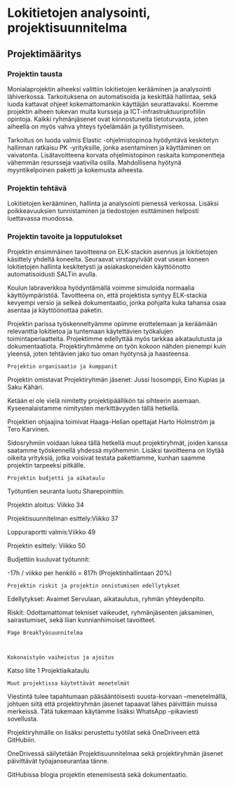 # Lokitietojen analysointi, projektisuunnitelma

## Projektimääritys 

### Projektin tausta 

Monialaprojektin aiheeksi valittiin lokitietojen kerääminen ja analysointi lähiverkossa. Tarkoituksena on automatisoida ja keskittää hallintaa, sekä luoda kattavat ohjeet kokemattomankin käyttäjän seurattavaksi. Koemme projektin aiheen tukevan muita kursseja ja ICT-infrastruktuuriprofiilin opintoja. Kaikki ryhmänjäsenet ovat kiinnostuneita tietoturvasta, joten aiheella on myös vahva yhteys työelämään ja työllistymiseen. 

Tarkoitus on luoda valmis Elastic -ohjelmistopinoa hyödyntävä keskitetyn hallinnan ratkaisu PK -yrityksille, jonka asentaminen ja käyttäminen on vaivatonta. Lisätavoitteena korvata ohjelmistopinon raskaita komponentteja vähemmän resursseja vaativilla osilla. Mahdollisena hyötynä myyntikelpoinen paketti ja kokemusta aiheesta. 

### Projektin tehtävä 

Lokitietojen kerääminen, hallinta ja analysointi pienessä verkossa. Lisäksi poikkeavuuksien tunnistaminen ja tiedostojen esittäminen helposti luettavassa muodossa. 

### Projektin tavoite ja lopputulokset 

Projektin ensimmäinen tavoitteena on ELK-stackin asennus ja lokitietojen käsittely yhdeltä koneelta. Seuraavat virstapylväät ovat usean koneen lokitietojen hallinta keskitetysti ja asiakaskoneiden käyttöönotto automatisoidusti SALTin avulla. 

Koulun labraverkkoa hyödyntämällä voimme simuloida normaalia käyttöympäristöä. Tavoitteena on, että projektista syntyy ELK-stackia kevyempi versio ja selkeä dokumentaatio, jonka pohjalta kuka tahansa osaa asentaa ja käyttöönottaa paketin. 

Projektin parissa työskenneltyämme opimme erottelemaan ja keräämään relevanttia lokitietoa ja tuntemaan käytettävien työkalujen toimintaperiaatteita. Projektimme edellyttää myös tarkkaa aikataulutusta ja dokumentaatiota. Projektiryhmämme on työn kokoon nähden pienempi kuin yleensä, joten tehtävien jako tuo oman hyötynsä ja haasteensa. 

 

    Projektin organisaatio ja kumppanit 

 

Projektin omistavat Projektiryhmän jäsenet: Jussi Isosomppi, Eino Kupias ja Saku Kähäri. 

Ketään ei ole vielä nimitetty projektipäällikön tai sihteerin asemaan. Kyseenalaistamme nimitysten merkittävyyden tällä hetkellä. 

Projektien ohjaajina toimivat Haaga-Helian opettajat Harto Holmström ja Tero Karvinen. 

Sidosryhmiin voidaan lukea tällä hetkellä muut projektiryhmät, joiden kanssa saatamme työskennellä yhdessä myöhemmin. Lisäksi tavoitteena on löytää oikeita yrityksiä, jotka voisivat testata pakettiamme, kunhan saamme projektin tarpeeksi pitkälle. 

 

 

 

 

    Projektin budjetti ja aikataulu 

 

Työtuntien seuranta luotu Sharepointtiin. 

Projektin aloitus: Viikko 34 

Projektisuunnitelman esittely:Viikko 37 

Loppuraportti valmis:Viikko 49 

Projektin esittely: Viikko 50 

 

 

Budjettiin kuuluvat työtunnit: 

-17h / viikko per henkilö = 817h (Projektinhallintaan 20%) 

 

    Projektin riskit ja projektin onnistumisen edellytykset 

 

Edellytykset: Avaimet Servulaan, aikataulutus, ryhmän yhteydenpito. 

Riskit: Odottamattomat tekniset vaikeudet, ryhmänjäsenten jaksaminen, sairastumiset, sekä liian kunnianhimoiset tavoitteet. 

 

    Page BreakTyösuunnitelma 

 

    Kokonaistyön vaiheistus ja ajoitus 

 

Katso liite 1 Projektiaikataulu 

 

 

    Muut projektissa käytettävät menetelmät 

Viestintä tulee tapahtumaan pääsääntöisesti suusta-korvaan –menetelmällä, johtuen siitä että projektiryhmän jäsenet tapaavat lähes päivittäin muissa merkeissä. Tätä tukemaan käytämme lisäksi WhatsApp –pikaviesti sovellusta. 

Projektiryhmälle on lisäksi perustettu työtilat sekä OneDriveen että GitHubiin. 

OneDrivessä säilytetään Projektisuunnitelmaa sekä projektiryhmän jäsenet päivittävät työajanseurantaa tänne.  

GitHubissa blogia projektin etenemisestä sekä dokumentaatio. 

 
